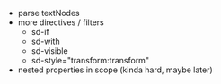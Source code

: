 - parse textNodes
- more directives / filters
    - sd-if
    - sd-with
    - sd-visible
    - sd-style="transform:transform"
- nested properties in scope (kinda hard, maybe later)